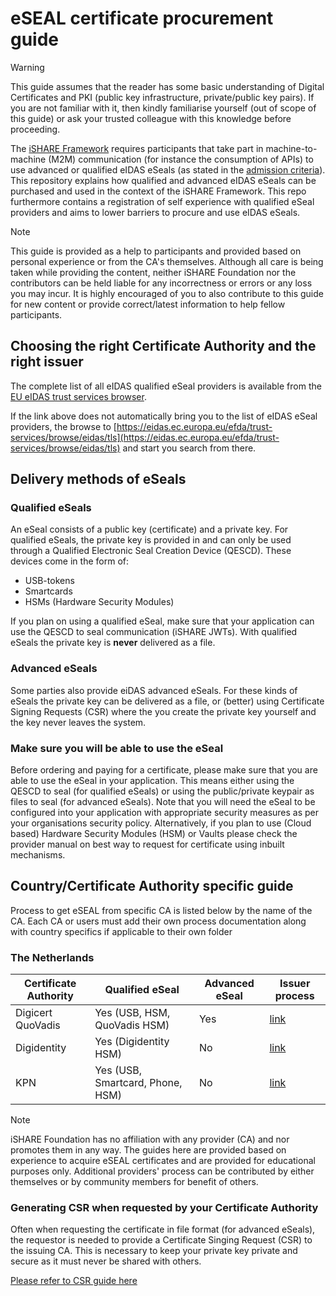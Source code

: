 # eSEAL certificate procurement guide

>[!WARNING]
>This guide assumes that the reader has some basic understanding of Digital Certificates and PKI (public key infrastructure, private/public key pairs). If you are not familiar with it, then kindly familiarise yourself (out of scope of this guide) or ask your trusted colleague with this knowledge before proceeding.

The [iSHARE Framework](https://framework.ishare.eu) requires participants that take part in machine-to-machine (M2M) communication (for instance the consumption of APIs) to use advanced or qualified eIDAS eSeals (as stated in the [admission criteria](https://framework.ishare.eu/detailed-descriptions/operational/operational-processes/admission#admission-admissioncriteria)). This repository explains how qualified and advanced eIDAS eSeals can be purchased and used in the context of the iSHARE Framework. This repo furthermore contains a registration of self experience with qualified eSeal providers and aims to lower barriers to procure and use eIDAS eSeals.

> [!NOTE]  
> This guide is provided as a help to participants and provided based on personal experience or from the CA's themselves. Although all care is being taken while providing the content, neither iSHARE Foundation nor the contributors can be held liable for any incorrectness or errors or any loss you may incur. It is highly encouraged of you to also contribute to this guide for new content or provide correct/latest information to help fellow participants.

## Choosing the right Certificate Authority and the right issuer

The complete list of all eIDAS qualified eSeal providers is available from the [EU eIDAS trust services browser](https://eidas.ec.europa.eu/efda/trust-services/browse/eidas/tls/search/type?step=3&searchCriteria=eyJzZXJ2aWNlU2NvcGUiOiJBTEwiLCJjb3VudHJ5Q29kZXMiOlsiQVQiLCJCRSIsIkJHIiwiSFIiLCJDWSIsIkNaIiwiREsiLCJFRSIsIkZJIiwiRlIiLCJERSIsIkVMIiwiSFUiLCJJUyIsIklFIiwiSVQiLCJMViIsIkxJIiwiTFQiLCJMVSIsIk1UIiwiTkwiLCJOTyIsIlBMIiwiUFQiLCJSTyIsIkVTIiwiU0siLCJTSSIsIlNFIiwiVUsiXSwic2VydmljZVR5cGVzIjpbIlFDZXJ0RVNlYWwiXX0%3D).

If the link above does not automatically bring you to the list of eIDAS eSeal providers, the browse to [https://eidas.ec.europa.eu/efda/trust-services/browse/eidas/tls](https://eidas.ec.europa.eu/efda/trust-services/browse/eidas/tls) and start you search from there.

## Delivery methods of eSeals

### Qualified eSeals

An eSeal consists of a public key (certificate) and a private key. For qualified eSeals, the private key is provided in and can only be used through a Qualified Electronic Seal Creation Device (QESCD). These devices come in the form of:

- USB-tokens
- Smartcards
- HSMs (Hardware Security Modules)

If you plan on using a qualified eSeal, make sure that your application can use the QESCD to seal communication (iSHARE JWTs). With qualified eSeals the private key is **never** delivered as a file.

### Advanced eSeals

Some parties also provide eiDAS advanced eSeals. For these kinds of eSeals the private key can be delivered as a file, or (better) using Certificate Signing Requests (CSR) where the you create the private key yourself and the key never leaves the system.

### Make sure you will be able to use the eSeal

Before ordering and paying for a certificate, please make sure that you are able to use the eSeal in your application. This means either using the QESCD to seal (for qualified eSeals) or using the public/private keypair as files to seal (for advanced eSeals). Note that you will need the eSeal to be configured into your application with appropriate security measures as per your organisations security policy. Alternatively, if you plan to use (Cloud based) Hardware Security Modules (HSM) or Vaults please check the provider manual on best way to request for certificate using inbuilt mechanisms.

## Country/Certificate Authority specific guide

Process to get eSEAL from specific CA is listed below by the name of the CA. Each CA or users must add their own process documentation along with country specifics if applicable to their own folder

### The Netherlands

| Certificate Authority | Qualified eSeal                  | Advanced eSeal | Issuer process                                |
|-----------------------|----------------------------------|----------------|-----------------------------------------------|
| Digicert QuoVadis     | Yes (USB, HSM, QuoVadis HSM)     | Yes            | [link](./quovadis/quovadis-eSEAL-NL.md)       |
| Digidentity           | Yes (Digidentity HSM)            | No             | [link](./digidentity/digidentity-eSeal-NL.md) |
| KPN                   | Yes (USB, Smartcard, Phone, HSM) | No             | [link](./kpn/kpn-eSeal-NL.md)                 |

> [!NOTE]
> iSHARE Foundation has no affiliation with any provider (CA) and nor promotes them in any way. The guides here are provided based on experience to acquire eSEAL certificates and are provided for educational purposes only. Additional providers' process can be contributed by either themselves or by community members for benefit of others.

### Generating CSR when requested by your Certificate Authority

Often when requesting the certificate in file format (for advanced eSeals), the requestor is needed to provide a Certificate Singing Request (CSR) to the issuing CA. This is necessary to keep your private key private and secure as it must never be shared with others.

[Please refer to CSR guide here](CSR.md)
